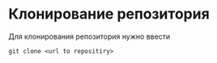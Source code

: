 # Клонирование репозитория 

Для клонирования репозитория нужно ввести
```
git clone <url to repositiry>
```

